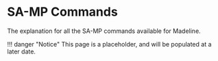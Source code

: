 # SA-MP Commands

The explanation for all the SA-MP commands available for Madeline.

!!! danger "Notice"
    This page is a placeholder, and will be populated at a later date.